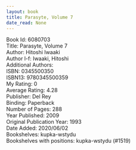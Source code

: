 ```yaml
---
layout: book
title: Parasyte, Volume 7
date_read: None
---
```


Book Id: 6080703<br />
Title: Parasyte, Volume 7<br />
Author: Hitoshi Iwaaki<br />
Author l-f: Iwaaki, Hitoshi<br />
Additional Authors: <br />
ISBN: 0345500350<br />
ISBN13: 9780345500359<br />
My Rating: 0<br />
Average Rating: 4.28<br />
Publisher: Del Rey<br />
Binding: Paperback<br />
Number of Pages: 288<br />
Year Published: 2009<br />
Original Publication Year: 1993<br />
Date Added: 2020/06/02<br />
Bookshelves: kupka-wstydu<br />
Bookshelves with positions: kupka-wstydu (#1519)<br />

